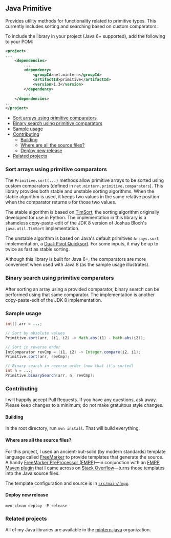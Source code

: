 ## Java Primitive

Provides utility methods for functionality related to primitive types.
This currently includes sorting and searching based on custom comparators.

To include the library in your project (Java 6+ supported), add the following
to your POM:

```xml
<project>
...
    <dependencies>
        ...
        <dependency>
            <groupId>net.mintern</groupId>
            <artifactId>primitive</artifactId>
            <version>1.3</version>
        </dependency>
        ...
    </dependencies>
...
</project>
```

- [Sort arrays using primitive comparators](#sort-arrays-using-primitive-comparators)
- [Binary search using primitive comparators](#binary-search-using-primitive-comparators)
- [Sample usage](#sample-usage)
- [Contributing](#contributing)
    - [Building](#building)
    - [Where are all the source files?](#where-are-all-the-source-files)
    - [Deploy new release](#deploy-new-release)
- [Related projects](#related-projects)

### Sort arrays using primitive comparators

The `Primitive.sort(...)` methods allow primitive arrays to be sorted using
custom comparators (defined in `net.mintern.primitive.comparators`). This
library provides both stable and unstable sorting algorithms. When the stable
algorithm is used, it keeps two values in the same relative position when the
comparator returns `0` for those two values.

The stable algorithm is based on
[TimSort](http://en.wikipedia.org/wiki/Timsort), the sorting algorithm
originally developed for use in Python. The implementation in this library is
a shameless copy-paste-edit of the JDK 8 version of Joshua Bloch's
`java.util.TimSort` implementation.

The unstable algorithm is based on Java's default primitives `Arrays.sort`
implementation, a [Dual-Pivot
Quicksort](http://en.wikipedia.org/wiki/Quicksort#Variants). For some inputs,
it may be up to twice as fast as stable sorting.

Although this library is built for Java 6+, the comparators are more
convenient when used with Java 8 (as the sample usage illustrates).

### Binary search using primitive comparators

After sorting an array using a provided comparator, binary search can be
performed using that same comparator. The implementation is another
copy-paste-edit of the JDK 8 implementation.

### Sample usage

```java
int[] arr = ...;

// Sort by absolute values
Primitive.sort(arr, (i1, i2) -> Math.abs(i1) - Math.abs(i2));

// Sort in reverse order
IntComparator revCmp = (i1, i2) -> Integer.compare(i2, i1);
Primitive.sort(arr, revCmp);

// Binary search in reverse order (now that it's sorted)
int n = ...;
Primitive.binarySearch(arr, n, revCmp);
```

### Contributing

I will happily accept Pull Requests. If you have any questions, ask away.
Please keep changes to a minimum; do not make gratuitous style changes.

#### Building

In the root directory, run `mvn install`. That will build everything.

#### Where are all the source files?

For this project, I used an ancient-but-solid (by modern standards) template
language called [FreeMarker](http://freemarker.org) to provide templates that
generate the source. A handy [FreeMarker PreProcessor
(FMPP)](http://fmpp.sourceforge.net/index.html)&mdash;in conjunction with an
[FMPP Maven plugin](https://code.google.com/p/freemarkerpp-maven-plugin/) that
I came across on [Stack
Overflow](http://stackoverflow.com/a/3925944/1237044)&mdash;turns those
templates into the Java source files.

The template configuration and source is in
[`src/main/fmpp`](https://github.com/mintern-java/primitive/tree/master/src/main/fmpp).

#### Deploy new release

    mvn clean deploy -P release

### Related projects

All of my Java libraries are available in the
[mintern-java](https://github.com/mintern-java) organization.
